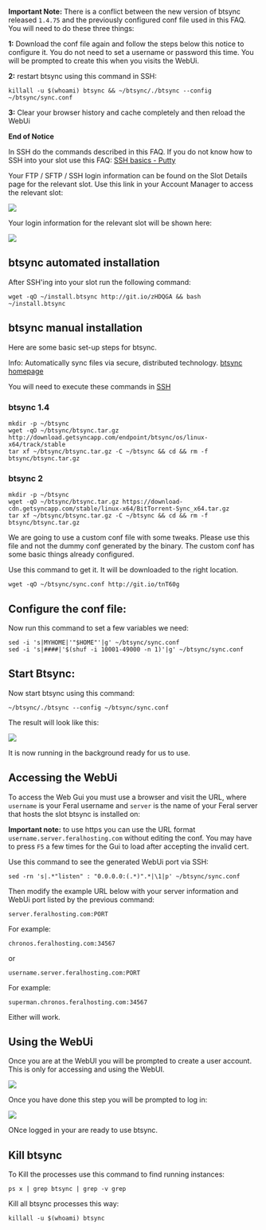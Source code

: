 
**Important Note:** There is a conflict between the new version of btsync released `1.4.75` and the previously configured conf file used in this FAQ. You will need to do these three things:

**1:** Download the conf file again and follow the steps below this notice to configure it. You do not need to set a username or password this time. You will be prompted to create this when you visits the WebUi.

**2:** restart btsync using this command in SSH:

~~~
killall -u $(whoami) btsync && ~/btsync/./btsync --config ~/btsync/sync.conf
~~~

**3:** Clear your browser history and cache completely and then reload the WebUi

**End of Notice**

In SSH do the commands described in this FAQ. If you do not know how to SSH into your slot use this FAQ: [SSH basics - Putty](https://www.feralhosting.com/faq/view?question=12)

Your FTP / SFTP / SSH login information can be found on the Slot Details page for the relevant slot. Use this link in your Account Manager to access the relevant slot:

![](https://raw.github.com/feralhosting/feralfilehosting/master/Feral%20Wiki/0%20Generic/slot_detail_link.png)

Your login information for the relevant slot will be shown here:

![](https://raw.github.com/feralhosting/feralfilehosting/master/Feral%20Wiki/0%20Generic/slot_detail_ssh.png)

btsync automated installation
---

After SSH'ing into your slot run the following command:

~~~
wget -qO ~/install.btsync http://git.io/zHDQGA && bash ~/install.btsync
~~~

btsync manual installation
---

Here are some basic set-up steps for btsync.

Info: Automatically sync files via secure, distributed technology. [btsync homepage](http://labs.bittorrent.com/experiments/sync.html)

You will need to execute these commands in [SSH](https://www.feralhosting.com/faq/view?question=12)


### btsync 1.4

~~~
mkdir -p ~/btsync
wget -qO ~/btsync/btsync.tar.gz http://download.getsyncapp.com/endpoint/btsync/os/linux-x64/track/stable
tar xf ~/btsync/btsync.tar.gz -C ~/btsync && cd && rm -f btsync/btsync.tar.gz
~~~

### btsync 2

~~~
mkdir -p ~/btsync
wget -qO ~/btsync/btsync.tar.gz https://download-cdn.getsyncapp.com/stable/linux-x64/BitTorrent-Sync_x64.tar.gz
tar xf ~/btsync/btsync.tar.gz -C ~/btsync && cd && rm -f btsync/btsync.tar.gz
~~~


We are going to use a custom conf file with some tweaks. Please use this file and not the dummy conf generated by the binary. The custom conf has some basic things already configured.

Use this command to get it. It will be downloaded to the right location.

~~~
wget -qO ~/btsync/sync.conf http://git.io/tnT60g
~~~

Configure the conf file:
---

Now run this command to set a few variables we need:

~~~
sed -i 's|MYHOME|'"$HOME"'|g' ~/btsync/sync.conf
sed -i 's|####|'$(shuf -i 10001-49000 -n 1)'|g' ~/btsync/sync.conf
~~~

Start Btsync:
---

Now start btsync using this command:

~~~
~/btsync/./btsync --config ~/btsync/sync.conf
~~~

The result will look like this:

![](https://raw.githubusercontent.com/feralhosting/feralfilehosting/master/Feral%20Wiki/Software/BitTorrent%20Sync%20btsync%20-%20basic%20setup/btsyncstarted.png)

It is now running in the background ready for us to use.

Accessing the WebUi
---

To access the Web Gui you must use a browser and visit the URL, where `username` is your Feral username and `server` is the name of your Feral server that hosts the slot btsync is installed on:

**Important note:** to use https you can use the URL format `username.server.feralhosting.com` without editing the conf. You may have to press `F5` a few times for the Gui to load after accepting the invalid cert.

Use this command  to see the generated WebUi port via SSH:

~~~
sed -rn 's|.*"listen" : "0.0.0.0:(.*)".*|\1|p' ~/btsync/sync.conf
~~~

Then modify the example URL below with your server information and WebUi port listed by the previous command:

~~~
server.feralhosting.com:PORT
~~~

For example:

~~~
chronos.feralhosting.com:34567
~~~

or

~~~
username.server.feralhosting.com:PORT
~~~

For example:

~~~
superman.chronos.feralhosting.com:34567
~~~

Either will work.

Using the WebUi
---

Once you are at the WebUI you will be prompted to create a user account. This is only for accessing and using the WebUI.

![](https://raw.githubusercontent.com/feralhosting/feralfilehosting/master/Feral%20Wiki/Software/BitTorrent%20Sync%20btsync%20-%20basic%20setup/webuipass.png)

Once you have done this step you will be prompted to log in:

![](https://raw.githubusercontent.com/feralhosting/feralfilehosting/master/Feral%20Wiki/Software/BitTorrent%20Sync%20btsync%20-%20basic%20setup/webuiauth.png)

ONce logged in your are ready to use btsync.

Kill btsync
---

To Kill the processes use this command to find running instances:

~~~
ps x | grep btsync | grep -v grep
~~~

Kill all btsync processes this way:

~~~
killall -u $(whoami) btsync
~~~



